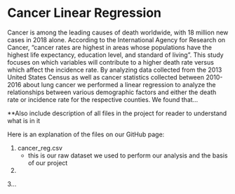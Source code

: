# Cancer Linear Regression
Cancer is among the leading causes of death worldwide, with 18 million new cases in 2018 alone. According to the International Agency for Research on Cancer, “cancer rates are highest in areas whose populations have the highest life expectancy, education level, and standard of living”. This study focuses on which variables will contribute to a higher death rate versus which affect the incidence rate. By analyzing data collected from the 2013 United States Census as well as cancer statistics collected between 2010-2016 about lung cancer we performed a linear regression to analyze the relationships between various demographic factors and either the death rate or incidence rate for the respective counties. We found that…


**Also include description of all files in the project for reader to understand what is in it

Here is an explanation of the files on our GitHub page:

1. cancer_reg.csv
   - this is our raw dataset we used to perform our analysis and the basis of our project
2. 
3...


